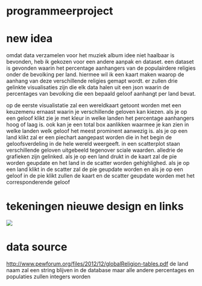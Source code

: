 # programmeerproject

# new idea
omdat data verzamelen voor het muziek album idee niet haalbaar is bevonden, heb ik gekozen voor een andere aanpak en dataset. een dataset is gevonden waarin het percentage aanhangers van de populairdere religies onder de bevolking per land. hiermee wil ik een kaart maken waarop de aanhang van deze verschillende religies gemapt wordt. er zullen drie gelinkte visualisaties zijn die elk data halen uit een json waarin de percentages van bevolking die een bepaald geloof aanhangt per land bevat.

op de eerste visualistatie zal een wereldkaart getoont worden met een keuzemenu ernaast waarin je verschillende geloven kan kiezen. als je op een geloof klikt zie je met kleur in welke landen het percentage aanhangers hoog of laag is. ook kan je een total box aanlikken waarmee je kan zien in welke landen welk geloof het meest prominent aanwezig is. als je op een land klikt zal er een piechart aangepast worden die in het begin de geloofsverdeling in de hele wereld weergeeft. in een scatterplot staan verschillende geloven uitgebeeld tegenover sciale waarden. alledrie de grafieken zijn gelinked. als je op een land drukt in de kaart zal de pie worden geupdate en het land in de scatter worden gehighlighed. als je op een land klikt in de scatter zal de pie geupdate worden en als je op een geloof in de pie klikt zullen de kaart en de scatter geupdate worden met het corresponderende geloof

# tekeningen nieuwe design en links
![](doc/image4.jpg)

# data source
http://www.pewforum.org/files/2012/12/globalReligion-tables.pdf
de land naam zal een string blijven in de database maar alle andere percentages en populaties zullen integers worden




